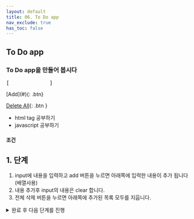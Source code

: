 ```yaml
---
layout: default
title: 06. To Do app
nav_exclude: true
has_toc: false
---
```


## To Do app
### To Do app을 만들어 봅시다
<div class="code-example" markdown="1">
<pre>[             ] </pre>
[Add](#){: .btn}

[Delete All](#){: .btn }

* html tag 공부하기    
* javascript 공부하기  
</div>

#### 조건
## 1. 단계 
1. input에 내용을 입력하고 add 버튼을 누르면 아래쪽에 입력한 내용이 추가 됩니다 (배열사용)
2. 내용 추가후 input의 내용은 clear 합니다.
3. 전체 삭제 버튼을 누르면 아래쪽에 추가된 목록 모두를 지웁니다.
<details>
<summary>완료 후 다음 단계를 진행</summary>
<div markdown="1">
  ## 2. 단계
</div>
<pre>1. 목록 마다 오른쪽에 삭제버튼을 두어 항목 단위로 삭제하는 기능을 추가합니다.</pre>
</details>  
